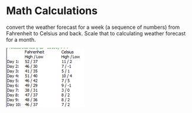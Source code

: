 # Math Calculations

convert the weather forecast for a week (a sequence of numbers) from Fahrenheit to Celsius and back. 
Scale that to calculating weather forecast for a month.


![Output](https://github.com/roboterz/CISC3160/blob/main/Lab1/MathCalculations/output.png)
